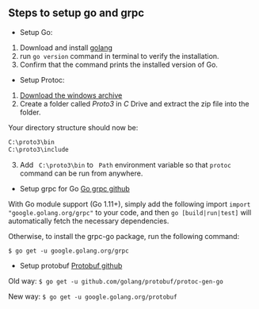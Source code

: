 ## Steps to setup go and grpc

- Setup Go:
1. Download and install [golang](https://golang.org/doc/install)
2. run `go version` command in terminal to verify the installation.
3. Confirm that the command prints the installed version of Go.

- Setup Protoc:
1. [Download the windows archive](https://github.com/google/protobuf/releases)
2. Create a folder called _Proto3_ in _C_ Drive and extract the zip file into the folder.

Your directory structure should now be:
```markdown
C:\proto3\bin 
C:\proto3\include
```
3. Add ``` C:\proto3\bin``` to ``` Path``` environment variable so that ```protoc``` command can be run from anywhere.
- Setup grpc for Go [Go grpc github](https://github.com/grpc/grpc-go)

With Go module support (Go 1.11+), simply add the following import
`import "google.golang.org/grpc"`
to your code, and then `go [build|run|test]` will automatically fetch the necessary dependencies.

Otherwise, to install the grpc-go package, run the following command:

`$ go get -u google.golang.org/grpc`

- Setup protobuf [Protobuf github](https://github.com/golang/protobuf)

Old way: `$ go get -u github.com/golang/protobuf/protoc-gen-go`

New way: `$ go get -u google.golang.org/protobuf`

